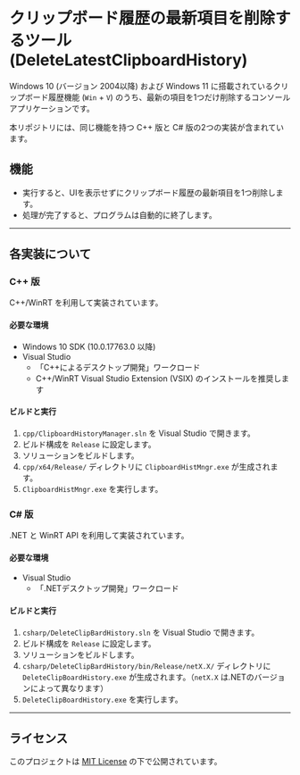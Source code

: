 # クリップボード履歴の最新項目を削除するツール (DeleteLatestClipboardHistory)

Windows 10 (バージョン 2004以降) および Windows 11 に搭載されているクリップボード履歴機能 (`Win` + `V`) のうち、最新の項目を1つだけ削除するコンソールアプリケーションです。

本リポジトリには、同じ機能を持つ C++ 版と C# 版の2つの実装が含まれています。

## 機能
- 実行すると、UIを表示せずにクリップボード履歴の最新項目を1つ削除します。
- 処理が完了すると、プログラムは自動的に終了します。

---

## 各実装について

### C++ 版

C++/WinRT を利用して実装されています。

#### 必要な環境
- Windows 10 SDK (10.0.17763.0 以降)
- Visual Studio
  - 「C++によるデスクトップ開発」ワークロード
  - C++/WinRT Visual Studio Extension (VSIX) のインストールを推奨します

#### ビルドと実行
1. `cpp/ClipboardHistoryManager.sln` を Visual Studio で開きます。
2. ビルド構成を `Release` に設定します。
3. ソリューションをビルドします。
4. `cpp/x64/Release/` ディレクトリに `ClipboardHistMngr.exe` が生成されます。
5. `ClipboardHistMngr.exe` を実行します。

### C# 版

.NET と WinRT API を利用して実装されています。

#### 必要な環境
- Visual Studio
  - 「.NETデスクトップ開発」ワークロード

#### ビルドと実行
1. `csharp/DeleteClipBardHistory.sln` を Visual Studio で開きます。
2. ビルド構成を `Release` に設定します。
3. ソリューションをビルドします。
4. `csharp/DeleteClipBardHistory/bin/Release/netX.X/` ディレクトリに `DeleteClipBoardHistory.exe` が生成されます。（`netX.X` は.NETのバージョンによって異なります）
5. `DeleteClipBoardHistory.exe` を実行します。

---

## ライセンス

このプロジェクトは [MIT License](LICENSE.txt) の下で公開されています。
